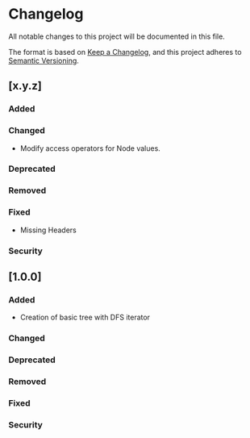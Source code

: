 # Changelog
All notable changes to this project will be documented in this file.

The format is based on [Keep a Changelog](https://keepachangelog.com/en/1.0.0/),
and this project adheres to [Semantic Versioning](https://semver.org/spec/v2.0.0.html).

## [x.y.z]

### Added

### Changed

* Modify access operators for Node values.

### Deprecated

### Removed

### Fixed

* Missing Headers

### Security


## [1.0.0]

### Added

* Creation of basic tree with DFS iterator

### Changed

### Deprecated

### Removed

### Fixed

### Security
